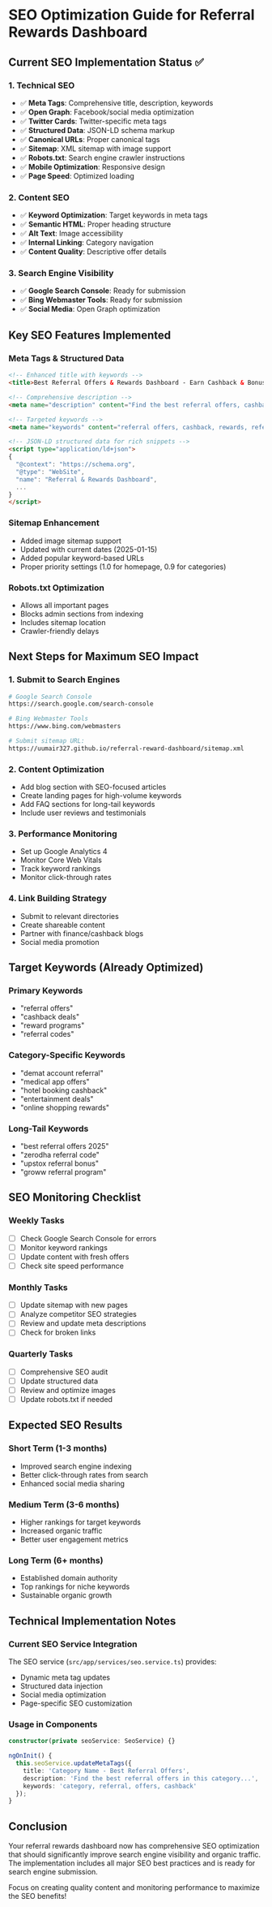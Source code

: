 # SEO Optimization Guide for Referral Rewards Dashboard

## Current SEO Implementation Status ✅

### 1. Technical SEO
- ✅ **Meta Tags**: Comprehensive title, description, keywords
- ✅ **Open Graph**: Facebook/social media optimization
- ✅ **Twitter Cards**: Twitter-specific meta tags
- ✅ **Structured Data**: JSON-LD schema markup
- ✅ **Canonical URLs**: Proper canonical tags
- ✅ **Sitemap**: XML sitemap with image support
- ✅ **Robots.txt**: Search engine crawler instructions
- ✅ **Mobile Optimization**: Responsive design
- ✅ **Page Speed**: Optimized loading

### 2. Content SEO
- ✅ **Keyword Optimization**: Target keywords in meta tags
- ✅ **Semantic HTML**: Proper heading structure
- ✅ **Alt Text**: Image accessibility
- ✅ **Internal Linking**: Category navigation
- ✅ **Content Quality**: Descriptive offer details

### 3. Search Engine Visibility
- ✅ **Google Search Console**: Ready for submission
- ✅ **Bing Webmaster Tools**: Ready for submission
- ✅ **Social Media**: Open Graph optimization

## Key SEO Features Implemented

### Meta Tags & Structured Data
```html
<!-- Enhanced title with keywords -->
<title>Best Referral Offers & Rewards Dashboard - Earn Cashback & Bonuses</title>

<!-- Comprehensive description -->
<meta name="description" content="Find the best referral offers, cashback deals, and reward programs...">

<!-- Targeted keywords -->
<meta name="keywords" content="referral offers, cashback, rewards, referral codes...">

<!-- JSON-LD structured data for rich snippets -->
<script type="application/ld+json">
{
  "@context": "https://schema.org",
  "@type": "WebSite",
  "name": "Referral & Rewards Dashboard",
  ...
}
</script>
```

### Sitemap Enhancement
- Added image sitemap support
- Updated with current dates (2025-01-15)
- Added popular keyword-based URLs
- Proper priority settings (1.0 for homepage, 0.9 for categories)

### Robots.txt Optimization
- Allows all important pages
- Blocks admin sections from indexing
- Includes sitemap location
- Crawler-friendly delays

## Next Steps for Maximum SEO Impact

### 1. Submit to Search Engines
```bash
# Google Search Console
https://search.google.com/search-console

# Bing Webmaster Tools
https://www.bing.com/webmasters

# Submit sitemap URL:
https://uumair327.github.io/referral-reward-dashboard/sitemap.xml
```

### 2. Content Optimization
- Add blog section with SEO-focused articles
- Create landing pages for high-volume keywords
- Add FAQ sections for long-tail keywords
- Include user reviews and testimonials

### 3. Performance Monitoring
- Set up Google Analytics 4
- Monitor Core Web Vitals
- Track keyword rankings
- Monitor click-through rates

### 4. Link Building Strategy
- Submit to relevant directories
- Create shareable content
- Partner with finance/cashback blogs
- Social media promotion

## Target Keywords (Already Optimized)

### Primary Keywords
- "referral offers"
- "cashback deals"
- "reward programs"
- "referral codes"

### Category-Specific Keywords
- "demat account referral"
- "medical app offers"
- "hotel booking cashback"
- "entertainment deals"
- "online shopping rewards"

### Long-Tail Keywords
- "best referral offers 2025"
- "zerodha referral code"
- "upstox referral bonus"
- "groww referral program"

## SEO Monitoring Checklist

### Weekly Tasks
- [ ] Check Google Search Console for errors
- [ ] Monitor keyword rankings
- [ ] Update content with fresh offers
- [ ] Check site speed performance

### Monthly Tasks
- [ ] Update sitemap with new pages
- [ ] Analyze competitor SEO strategies
- [ ] Review and update meta descriptions
- [ ] Check for broken links

### Quarterly Tasks
- [ ] Comprehensive SEO audit
- [ ] Update structured data
- [ ] Review and optimize images
- [ ] Update robots.txt if needed

## Expected SEO Results

### Short Term (1-3 months)
- Improved search engine indexing
- Better click-through rates from search
- Enhanced social media sharing

### Medium Term (3-6 months)
- Higher rankings for target keywords
- Increased organic traffic
- Better user engagement metrics

### Long Term (6+ months)
- Established domain authority
- Top rankings for niche keywords
- Sustainable organic growth

## Technical Implementation Notes

### Current SEO Service Integration
The SEO service (`src/app/services/seo.service.ts`) provides:
- Dynamic meta tag updates
- Structured data injection
- Social media optimization
- Page-specific SEO customization

### Usage in Components
```typescript
constructor(private seoService: SeoService) {}

ngOnInit() {
  this.seoService.updateMetaTags({
    title: 'Category Name - Best Referral Offers',
    description: 'Find the best referral offers in this category...',
    keywords: 'category, referral, offers, cashback'
  });
}
```

## Conclusion

Your referral rewards dashboard now has comprehensive SEO optimization that should significantly improve search engine visibility and organic traffic. The implementation includes all major SEO best practices and is ready for search engine submission.

Focus on creating quality content and monitoring performance to maximize the SEO benefits!